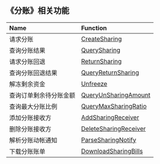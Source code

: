 ## 《分账》相关功能

|Name|Function|
|:----|:----|
|请求分账|[CreateSharing]()|
|查询分账结果|[QuerySharing]()|
|请求分账回退|[ReturnSharing]()|
|查询分账回退结果|[QueryReturnSharing]()|
|解冻剩余资金|[Unfreeze]()|
|查询订单剩余待分账金额|[QueryUnSharingAmount]()|
|查询最大分账比例|[QueryMaxSharingRatio]()|
|添加分账接收方|[AddSharingReceiver]()|
|删除分账接收方|[DeleteSharingReceiver]()|
|解析分账动帐通知|[ParseSharingNotify]()|
|下载分账账单|[DownloadSharingBills]()|